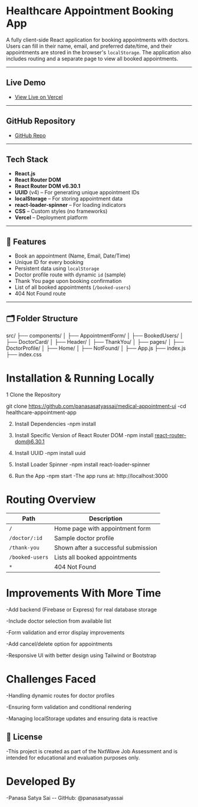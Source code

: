 #  Healthcare Appointment Booking App

A fully client-side React application for booking appointments with doctors. Users can fill in their name, email, and preferred date/time, and their appointments are stored in the browser's `localStorage`. The application also includes routing and a separate page to view all booked appointments.

---

##  Live Demo

- [View Live on Vercel](https://medical-appointment-4oshujzv1-panasasatyasais-projects.vercel.app/)

---

##  GitHub Repository

- [GitHub Repo](https://github.com/panasasatyassai/medical-appointment-ui)

---

##  Tech Stack

- **React.js**
- **React Router DOM**
- **React Router DOM v6.30.1**
- **UUID** (v4) – For generating unique appointment IDs
- **localStorage** – For storing appointment data
- **react-loader-spinner** – For loading indicators
- **CSS** – Custom styles (no frameworks)
- **Vercel** – Deployment platform

---

## 🔧 Features

-  Book an appointment (Name, Email, Date/Time)
-  Unique ID for every booking
-  Persistent data using `localStorage`
-  Doctor profile route with dynamic `id` (sample)
-  Thank You page upon booking confirmation
-  List of all booked appointments (`/booked-users`)
-  404 Not Found route

---

## 🗂 Folder Structure

src/
├── components/
│ ├── AppointmentForm/
│ ├── BookedUsers/
│ ├── DoctorCard/
│ ├── Header/
│ ├── ThankYou/
│
├── pages/
│ ├── DoctorProfile/
│ ├── Home/
│ ├── NotFound/
│
├── App.js
├── index.js
├── index.css

# Installation & Running Locally
1 Clone the Repository
 
git clone https://github.com/panasasatyassai/medical-appointment-ui
-cd healthcare-appointment-app

2. Install Dependencies 
-npm install

3. Install Specific Version of React Router DOM
-npm install react-router-dom@6.30.1

4. Install UUID 
-npm install uuid

5. Install Loader Spinner
-npm install react-loader-spinner

6. Run the App 
-npm start
-The app runs at: http://localhost:3000

# Routing Overview

| Path            | Description                         |
| --------------- | ----------------------------------- |
| `/`             | Home page with appointment form     |
| `/doctor/:id`   | Sample doctor profile               |
| `/thank-you`    | Shown after a successful submission |
| `/booked-users` | Lists all booked appointments       |
| `*`             | 404 Not Found                       |

# Improvements With More Time
-Add backend (Firebase or Express) for real database storage

-Include doctor selection from available list

-Form validation and error display improvements

-Add cancel/delete option for appointments

-Responsive UI with better design using Tailwind or Bootstrap

# Challenges Faced
-Handling dynamic routes for doctor profiles

-Ensuring form validation and conditional rendering

-Managing localStorage updates and ensuring data is reactive

## 📃 License
-This project is created as part of the NxtWave Job Assessment and is intended for educational and evaluation purposes only.

# Developed By 
-Panasa Satya Sai
-- GitHub: @panasasatyassai

